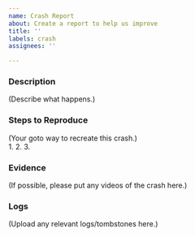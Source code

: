 ```yaml
---
name: Crash Report
about: Create a report to help us improve
title: ''
labels: crash
assignees: ''

---
```


### Description
(Describe what happens.)

### Steps to Reproduce
(Your goto way to recreate this crash.) <br>
1.
2.
3.

### Evidence
(If possible, please put any videos of the crash here.)

### Logs
(Upload any relevant logs/tombstones here.)
